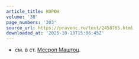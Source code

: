 ```yaml
---
article_title: КОРЮН
volume: '38'
page_numbers: '203'
source_url: https://pravenc.ru/text/2458765.html
downloaded_at: '2025-10-13T15:06:45Z'
---
```


- см. в ст. [Месроп Маштоц](<https://pravenc.ru/text/Месроп Маштоц.html>).
